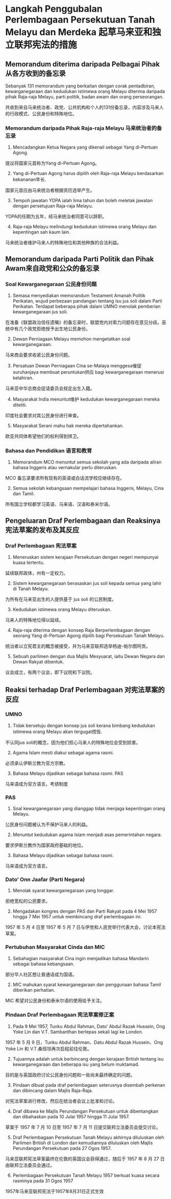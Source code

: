 # Langkah Penggubalan Perlembagaan Persekutuan Tanah Melayu dan Merdeka 起草马来亚和独立联邦宪法的措施

## Memorandum diterima daripada Pelbagai Pihak 从各方收到的备忘录
Sebanyak 131 memorandum yang berkaitan dengan corak pentadbiran, kewarganegaraan dan kedudukan istimewa orang Melayu diterima daripada pihak Raja-raja Melayu, parti politik, badan awam dan orang perseorangan.

共收到来自马来统治者、政党、公共机构和个人的131份备忘录，内容涉及马来人的行政模式、公民身份和特殊地位。

### Memorandum daripada Pihak Raja-raja Melayu 马来统治者的备忘录
1. Mencadangkan Ketua Negara yang dikenali sebagai Yang di-Pertuan Agong.

提议将国家元首称为Yang di-Pertuan Agong。

2. Yang di-Pertuan Agong harus dipilih oleh Raja-raja Melayu berdasarkan kekananan年长.

国家元首应由马来统治者根据资历选举产生。

3. Tempoh jawatan YDPA ialah lima tahun dan boleh meletak jawatan dengan persetujuan Raja-raja Melayu.

YDPA的任期为五年，经马来统治者同意可以辞职。

4. Raja-raja Melayu melindungi kedudukan istimewa orang Melayu dan kepentingan sah kaum lain. 

 马来统治者维护马来人的特殊地位和其他种族的合法利益。

## Memorandum daripada Parti Politik dan Pihak Awam来自政党和公众的备忘录
### Soal Kewarganegaraan 公民身份问题
1. Semasa menyediakan memorandum Testament Amanah Politik Perikatan, wujud perbezaan pandangan tentang isu jus soli dalam Parti Perikatan. Terdapat beberapa pihak dalam UMNO menolak pemberian kewarganegaraan jus soli.

在准备《联盟政治信任遗嘱》的备忘录时，联盟党内对索力问题存在意见分歧。巫统中有几个政党拒绝授予出生地公民身份。

2. Dewan Perniagaan Melayu memohon mengetatkan soal kewarganegaraan.

马来商会要求收紧公民身份问题。

3. Persatuan Dewan Perniagaan Cina se-Malaya menggesa催促 suruhanjaya membuat peruntukan供应 bagi kewarganegaraan menerusi kelahiran.

马来亚中华总商会促请委员会规定出生入籍。

4. Masyarakat India menuntut维护 kedudukan kewarganegaraan mereka diteliti.

印度社会要求对其公民身份进行审查。

5. Masyarakat Serani mahu hak mereka dipertahankan.

欧亚共同体希望他们的权利得到捍卫。

### Bahasa dan Pendidikan 语言和教育
1. Memorandum MCO menuntut semua sekolah yang ada daripada aliran bahasa Inggeris atau vernakular perlu diteruskan.

MCO 备忘录要求所有现有的英语或白话流学校应继续存在。

2. Semua sekolah kebangsaan mempelajari bahasa Inggeris, Melayu, Cina dan Tamil.

所有国立学校都学习英语、马来语、汉语和泰米尔语。

## Pengeluaran Draf Perlembagaan dan Reaksinya 宪法草案的发布及其反应

### Draf Perlembagaan 宪法草案
1. Meneruskan sistem kerajaan Persekutuan dengan negeri mempunyai kuasa tertentu.

延续联邦政体，州有一定权力。

2. Sistem kewarganegaraan berasaskan jus soli kepada semua yang lahir di Tanah Melayu.

为所有在马来亚出生的人提供基于 jus soli 的公民制度。

3. Kedudukan istimewa orang Melayu diteruskan.

马来人的特殊地位得以延续。

4. Raja-raja diterima dengan konsep Raja Berperlembagaan dengan seorang Yang di-Pertuan Agong dipilih bagi Persekutuan Tanah Melayu.

统治者以立宪君主的概念被接受，并为马来亚联邦选举杨迪-帕尔图阿贡。

5. Sebuah parlimen dengan dua Majlis Mesyuarat, iaitu Dewan Negara dan Dewan Rakyat dibentuk. 

议会成立，有两个议会，即下议院和下议院。

## Reaksi terhadap Draf Perlembagaan 对宪法草案的反应
### UMNO
1. Tidak bersetuju dengan konsep jus soli kerana bimbang kedudukan istimewa orang Melayu akan tergugat控告.

不认同jus soli的概念，因为他们担心马来人的特殊地位会受到损害。

2. Agama Islam mesti diakui sebagai agama rasmi.

必须承认伊斯兰教为官方宗教。

3. Bahasa Melayu dijadikan sebagai bahasa rasmi. PAS

马来语成为官方语言。考绩制度

### PAS
1. Soal kewarganegaraan yang dianggap tidak menjaga kepentingan orang Melayu.

公民身份问题被认为不保护马来人的利益。

2. Menuntut kedudukan agama Islam menjadi asas pemerintahan negara.

要求伊斯兰教作为国家政府基础的地位。

3. Bahasa Melayu dijadikan sebagai bahasa rasmi.

马来语成为官方语言。

### Dato’ Onn Jaafar (Parti Negara)
1. Menolak syarat kewarganegaraan yang longgar.

拒绝宽松的公民要求。

2. Mengadakan kongres dengan PAS dan Parti Rakyat pada 4 Mei 1957 hingga 7 Mei 1957 untuk membincang draf perlembagaan ini.

1957 年 5 月 4 日至 1957 年 5 月 7 日与伊党和人民党举行代表大会，讨论本宪法草案。

### Pertubuhan Masyarakat Cinda dan MIC
1. Sebahagian masyarakat Cina ingin menjadikan bahasa Mandarin sebagai bahasa kebangsaan.

部分华人社区想让普通话成为国语。

2. MIC mahukan syarat kewarganegaraan dan penggunaan bahasa Tamil diberikan perhatian.

MIC 希望对公民身份和泰米尔语的使用给予关注。

### Pindaan Draf Perlembagaan 宪法草案修正案
1. Pada 9 Mei 1957, Tunku Abdul Rahman, Dato’ Abdul Razak Hussein, Ong Yoke Lin dan V.T. Sambanthan berlepas sekali lagi ke London.

1957 年 5 月 9 日，Tunku Abdul Rahman、Datu Abdul Razak Hussein、Ong Yoke Lin 和 V.T.桑班坦再次启程前往伦敦。

2. Tujuannya adalah untuk berbincang dengan kerajaan British tentang isu kewarganegaraan dan beberapa isu yang belum muktamad.

目的是与英国政府讨论公民身份问题和一些尚未最终确定的问题。

3. Pindaan dibuat pada draf perlembagaan seterusnya disembah perkenan dan dibincang dalam Majlis Raja-Raja.

对宪法草案进行修改，然后在统治者会议上批准和讨论。

4. Draf dibawa ke Majlis Perundangan Persekutuan untuk dibentangkan dan dibahaskan pada 10 Julai 1957 hingga 11 Julai 1957.

草案于 1957 年 7 月 10 日至 1957 年 7 月 11 日提交联邦立法委员会提交讨论。

5. Draf Perlembagaan Persekutuan Tanah Melayu akhirnya diluluskan oleh Parlimen British di London dan kemudiannya diluluskan oleh Majlis Perundangan Persekutuan pada 27 Ogos 1957.

马来亚联邦宪法草案最终在伦敦的英国议会获得通过，随后于 1957 年 8 月 27 日由联邦立法委员会通过。

6. Perlembagaan Persekutuan Tanah Melayu 1957 berkuat kuasa secara rasminya pada 31 Ogos 1957

1957年马来亚联邦宪法于1957年8月31日正式生效